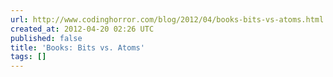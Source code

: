 ```yaml
---
url: http://www.codinghorror.com/blog/2012/04/books-bits-vs-atoms.html
created_at: 2012-04-20 02:26 UTC
published: false
title: 'Books: Bits vs. Atoms'
tags: []
---
```



